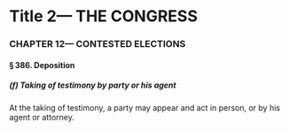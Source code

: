 
# Title 2— THE CONGRESS
### CHAPTER 12— CONTESTED ELECTIONS
#### § 386. Deposition
##### (f) Taking of testimony by party or his agent

At the taking of testimony, a party may appear and act in person, or by his agent or attorney.
